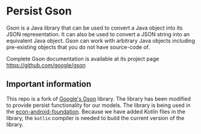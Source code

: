 # Persist Gson
Gson is a Java library that can be used to convert a Java object into its 
JSON representation. It can also be used to convert a JSON string into an 
equivalent Java object. Gson can work with arbitrary Java objects including 
pre-existing objects that you do not have source-code of.

Complete Gson documentation is available at its project page 
https://github.com/google/gson

## Important information

This repo is a fork of [Google's Gson](https://github.com/google/gson) library. The library has 
been modified to provide persist functionality for our models. The library is being used in the 
[econ-android-foundation](https://github.com/e-conomic/econ-android-foundation). Because we have
added Kotlin files in the library, the `kotlin` compiler is needed to build the current version of 
the library. 

